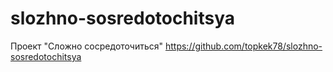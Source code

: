 # slozhno-sosredotochitsya
Проект "Сложно сосредоточиться"
https://github.com/topkek78/slozhno-sosredotochitsya
